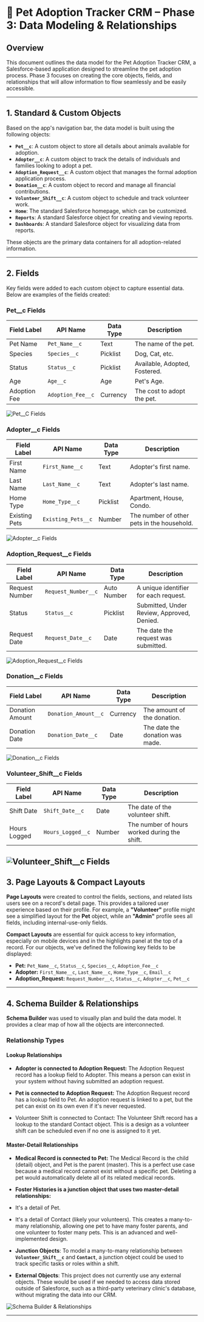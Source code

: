 # 🐾 Pet Adoption Tracker CRM – Phase 3: Data Modeling & Relationships

## Overview
This document outlines the data model for the Pet Adoption Tracker CRM, a Salesforce-based application designed to streamline the pet adoption process. Phase 3 focuses on creating the core objects, fields, and relationships that will allow information to flow seamlessly and be easily accessible.

---

## 1. Standard & Custom Objects
Based on the app's navigation bar, the data model is built using the following objects:

- **`Pet__c`**: A custom object to store all details about animals available for adoption.
- **`Adopter__c`**: A custom object to track the details of individuals and families looking to adopt a pet.
- **`Adoption_Request__c`**: A custom object that manages the formal adoption application process.
- **`Donation__c`**: A custom object to record and manage all financial contributions.
- **`Volunteer_Shift__c`**: A custom object to schedule and track volunteer work.
- **`Home`**: The standard Salesforce homepage, which can be customized.
- **`Reports`**: A standard Salesforce object for creating and viewing reports.
- **`Dashboards`**: A standard Salesforce object for visualizing data from reports.

These objects are the primary data containers for all adoption-related information.

---

## 2. Fields
Key fields were added to each custom object to capture essential data. Below are examples of the fields created:

### Pet__c Fields
| Field Label | API Name | Data Type | Description |
|---|---|---|---|
| Pet Name | `Pet_Name__c` | Text | The name of the pet. |
| Species | `Species__c` | Picklist | Dog, Cat, etc. |
| Status | `Status__c` | Picklist | Available, Adopted, Fostered. |
| Age | `Age__c` | Age | Pet's Age. |
| Adoption Fee | `Adoption_Fee__c` | Currency | The cost to adopt the pet. |

![Pet__C Fields](images/Pet.png) 

### Adopter__c Fields
| Field Label | API Name | Data Type | Description |
|---|---|---|---|
| First Name | `First_Name__c` | Text | Adopter's first name. |
| Last Name | `Last_Name__c` | Text | Adopter's last name. |
| Home Type | `Home_Type__c` | Picklist | Apartment, House, Condo. |
| Existing Pets | `Existing_Pets__c` | Number | The number of other pets in the household. |

![Adopter__c Fields](images/Adopt.png) 

### Adoption_Request__c Fields
| Field Label | API Name | Data Type | Description |
|---|---|---|---|
| Request Number | `Request_Number__c` | Auto Number | A unique identifier for each request. |
| Status | `Status__c` | Picklist | Submitted, Under Review, Approved, Denied. |
| Request Date | `Request_Date__c` | Date | The date the request was submitted. |

![Adoption_Request__c Fields](images/Request.png) 

### Donation__c Fields
| Field Label | API Name | Data Type | Description |
|---|---|---|---|
| Donation Amount | `Donation_Amount__c` | Currency | The amount of the donation. |
| Donation Date | `Donation_Date__c` | Date | The date the donation was made. |

![Donation__c Fields](images/Donation.png)

###  Volunteer_Shift__c Fields
| Field Label | API Name | Data Type | Description |
|---|---|---|---|
| Shift Date | `Shift_Date__c` | Date | The date of the volunteer shift. |
| Hours Logged | `Hours_Logged__c` | Number | The number of hours worked during the shift. |

![Volunteer_Shift__c Fields](images/Volunteer.png)
---

## 3. Page Layouts & Compact Layouts
**Page Layouts** were created to control the fields, sections, and related lists users see on a record's detail page. This provides a tailored user experience based on their profile. For example, a **"Volunteer"** profile might see a simplified layout for the **Pet** object, while an **"Admin"** profile sees all fields, including internal-use-only fields.

**Compact Layouts** are essential for quick access to key information, especially on mobile devices and in the highlights panel at the top of a record. For our objects, we've defined the following key fields to be displayed:

* **Pet:** `Pet_Name__c`, `Status__c`, `Species__c`, `Adoption_Fee__c`
* **Adopter:** `First_Name__c`, `Last_Name__c`, `Home_Type__c`, `Email__c`
* **Adoption_Request:** `Request_Number__c`, `Status__c`, `Adopter__c`, `Pet__c`

---

## 4. Schema Builder & Relationships
**Schema Builder** was used to visually plan and build the data model. It provides a clear map of how all the objects are interconnected.

### Relationship Types
#### **Lookup Relationships**

* **Adopter is connected to Adoption Request:** The Adoption Request record has a lookup field to Adopter. This means a person can exist in your system without having submitted an adoption request.

* **Pet is connected to Adoption Request:** The Adoption Request record has a lookup field to Pet. An adoption request is linked to a pet, but the pet can exist on its own even if it's never requested.

*  Volunteer Shift is connected to Contact: The Volunteer Shift record has a lookup to the standard Contact object. This is a  design as a volunteer shift can be scheduled even if no one is assigned to it yet.

#### **Master-Detail Relationships**
* **Medical Record is connected to Pet:** The Medical Record is the child (detail) object, and Pet is the parent (master). This is a perfect use case because a medical record cannot exist without a specific pet. Deleting a pet would automatically delete all of its related medical records.

* **Foster Histories is a junction object that uses two master-detail relationships:**

- It's a detail of Pet.

- It's a detail of Contact (likely your volunteers).
  This creates a many-to-many relationship, allowing one pet to have many foster parents, and one volunteer to foster many pets. This is an advanced and well-implemented design.
* **Junction Objects**: To model a many-to-many relationship between **`Volunteer_Shift__c`** and **`Contact`**, a junction object could be used to track specific tasks or roles within a shift.

* **External Objects**: This project does not currently use any external objects. These would be used if we needed to access data stored outside of Salesforce, such as a third-party veterinary clinic's database, without migrating the data into our CRM.

![Schema Builder & Relationships](images/Schema.png) 

---

###
